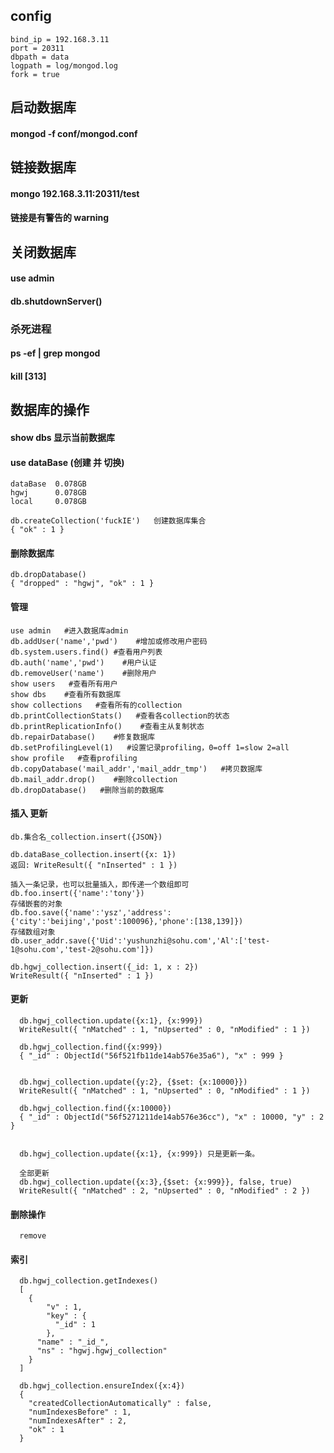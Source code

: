 
## config

    bind_ip = 192.168.3.11
    port = 20311
    dbpath = data
    logpath = log/mongod.log
    fork = true


##  启动数据库
####  mongod -f conf/mongod.conf

##  链接数据库
#### mongo 192.168.3.11:20311/test
#### 链接是有警告的 warning


## 关闭数据库
#### use admin
#### db.shutdownServer()


### 杀死进程
#### ps -ef | grep mongod
#### kill [313]


## 数据库的操作

#### show dbs  显示当前数据库

#### use dataBase (创建 并 切换)

    dataBase  0.078GB
    hgwj      0.078GB
    local     0.078GB

    db.createCollection('fuckIE')   创建数据库集合
    { "ok" : 1 }

#### 删除数据库

    db.dropDatabase()
    { "dropped" : "hgwj", "ok" : 1 }


#### 管理

    use admin   #进入数据库admin
    db.addUser('name','pwd')    #增加或修改用户密码
    db.system.users.find() #查看用户列表
    db.auth('name','pwd')    #用户认证
    db.removeUser('name')    #删除用户
    show users   #查看所有用户
    show dbs    #查看所有数据库
    show collections   #查看所有的collection
    db.printCollectionStats()   #查看各collection的状态
    db.printReplicationInfo()    #查看主从复制状态
    db.repairDatabase()    #修复数据库
    db.setProfilingLevel(1)   #设置记录profiling，0=off 1=slow 2=all
    show profile   #查看profiling
    db.copyDatabase('mail_addr','mail_addr_tmp')   #拷贝数据库
    db.mail_addr.drop()    #删除collection
    db.dropDatabase()   #删除当前的数据库


#### 插入 更新

    db.集合名_collection.insert({JSON})

    db.dataBase_collection.insert({x: 1})
    返回: WriteResult({ "nInserted" : 1 })

    插入一条记录，也可以批量插入，即传递一个数组即可
    db.foo.insert({'name':'tony'})   
    存储嵌套的对象  
    db.foo.save({'name':'ysz','address':{'city':'beijing','post':100096},'phone':[138,139]})
    存储数组对象
    db.user_addr.save({'Uid':'yushunzhi@sohu.com','Al':['test-1@sohu.com','test-2@sohu.com']})   

    db.hgwj_collection.insert({_id: 1, x : 2})
    WriteResult({ "nInserted" : 1 })


#### 更新

      db.hgwj_collection.update({x:1}, {x:999})
      WriteResult({ "nMatched" : 1, "nUpserted" : 0, "nModified" : 1 })

      db.hgwj_collection.find({x:999})
      { "_id" : ObjectId("56f521fb11de14ab576e35a6"), "x" : 999 }


      db.hgwj_collection.update({y:2}, {$set: {x:10000}})
      WriteResult({ "nMatched" : 1, "nUpserted" : 0, "nModified" : 1 })

      db.hgwj_collection.find({x:10000})
      { "_id" : ObjectId("56f5271211de14ab576e36cc"), "x" : 10000, "y" : 2 }


      db.hgwj_collection.update({x:1}, {x:999}) 只是更新一条。

      全部更新
      db.hgwj_collection.update({x:3},{$set: {x:999}}, false, true)
      WriteResult({ "nMatched" : 2, "nUpserted" : 0, "nModified" : 2 })



#### 删除操作

      remove


#### 索引

      db.hgwj_collection.getIndexes()
      [
        {
            "v" : 1,
            "key" : {
              "_id" : 1
            },
          "name" : "_id_",
          "ns" : "hgwj.hgwj_collection"
        }
      ]

      db.hgwj_collection.ensureIndex({x:4})
      {
        "createdCollectionAutomatically" : false,
        "numIndexesBefore" : 1,
        "numIndexesAfter" : 2,
        "ok" : 1
      }
